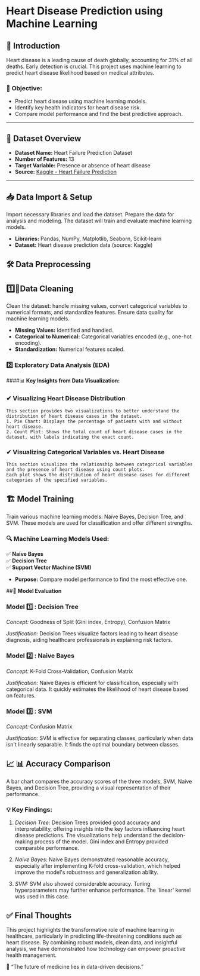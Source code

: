 # **Heart Disease Prediction using Machine Learning**

## 🏥 **Introduction**

Heart disease is a leading cause of death globally, accounting for 31% of all deaths. Early detection is crucial. This project uses machine learning to predict heart disease likelihood based on medical attributes.

### 🎯 **Objective**:

- Predict heart disease using machine learning models.
- Identify key health indicators for heart disease risk.
- Compare model performance and find the best predictive approach.

---
## 📌 **Dataset Overview**  

- **Dataset Name:** Heart Failure Prediction Dataset  
- **Number of Features:** 13  
- **Target Variable:** Presence or absence of heart disease  
- **Source:** [Kaggle - Heart Failure Prediction](https://www.kaggle.com/code/tanmay111999/heart-failure-prediction-cv-score-90-5-models)  

---

## 📥 Data Import & Setup

Import necessary libraries and load the dataset. Prepare the data for analysis and modeling.  The dataset will train and evaluate machine learning models.

- **Libraries:** Pandas, NumPy, Matplotlib, Seaborn, Scikit-learn
- **Dataset:** Heart disease prediction data (source: Kaggle)

## 🛠 **Data Preprocessing**  

## 1️⃣🧹Data Cleaning

Clean the dataset: handle missing values, convert categorical variables to numerical formats, and standardize features.  Ensure data quality for machine learning models.

- **Missing Values:** Identified and handled.
- **Categorical to Numerical:** Categorical variables encoded (e.g., one-hot encoding).
- **Standardization:** Numerical features scaled.

### **2️⃣ Exploratory Data Analysis (EDA)**  
####📊 **Key Insights from Data Visualization:**  
### ✔ Visualizing Heart Disease Distribution
    This section provides two visualizations to better understand the distribution of heart disease cases in the dataset.
    1. Pie Chart: Displays the percentage of patients with and without heart disease.
    2. Count Plot: Shows the total count of heart disease cases in the dataset, with labels indicating the exact count.

### ✔ Visualizing Categorical Variables vs. Heart Disease
    This section visualizes the relationship between categorical variables and the presence of heart disease using count plots. 
    Each plot shows the distribution of heart disease cases for different categories of the specified variables.


## 🏗️ **Model Training**

Train various machine learning models: Naïve Bayes, Decision Tree, and SVM.  These models are used for classification and offer different strengths.

### **🔍 Machine Learning Models Used:**  
✅ **Naive Bayes**  
✅ **Decision Tree**  
✅ **Support Vector Machine (SVM)** 
- **Purpose:** Compare model performance to find the most effective one.


##🚀 **Model Evaluation**

### Model 1️⃣ : Decision Tree

*Concept:* Goodness of Split (Gini index, Entropy), Confusion Matrix

*Justification:* Decision Trees visualize factors leading to heart disease diagnosis, aiding healthcare professionals in explaining risk factors.


### Model 2️⃣ : Naive Bayes

*Concept:* K-Fold Cross-Validation, Confusion Matrix

*Justification:*  Naive Bayes is efficient for classification, especially with categorical data.  It quickly estimates the likelihood of heart disease based on features.


### Model 3️⃣ : SVM

*Concept:* Confusion Matrix

*Justification:*  SVM is effective for separating classes, particularly when data isn't linearly separable. It finds the optimal boundary between classes.


## 📈 📊 **Accuracy Comparison**

A bar chart compares the accuracy scores of the three models, SVM, Naive Bayes, and Decision Tree, providing a visual representation of their performance.

### 💡 **Key Findings:**

1. *Decision Tree:*
    Decision Trees provided good accuracy and interpretability, offering insights into the key factors influencing heart disease predictions. The visualizations help understand the decision-making process of the model. Gini index and Entropy provided comparable performance.

2. *Naive Bayes:*
    Naive Bayes demonstrated reasonable accuracy, especially after implementing K-fold cross-validation, which helped improve the model's robustness and generalization ability.

3. *SVM:*
    SVM also showed considerable accuracy. Tuning hyperparameters may further enhance performance. The 'linear' kernel was used in this case.

## ✅ **Final Thoughts**

This project highlights the transformative role of machine learning in healthcare, particularly in predicting life-threatening conditions such as heart disease. By combining robust models, clean data, and insightful analysis, we have demonstrated how technology can empower proactive health management.

🧠 “The future of medicine lies in data-driven decisions.”
